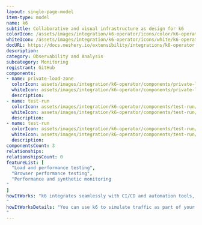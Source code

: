 ```yaml
---
layout: single-page-model
item-type: model
name: k6
subtitle: Collaborative and visual infrastructure as design for k6
colorIcon: /assets/images/integration/k6-operator/icons/color/k6-operator-color.svg
whiteIcon: /assets/images/integration/k6-operator/icons/white/k6-operator-white.svg
docURL: https://docs.meshery.io/extensibility/integrations/k6-operator
description: 
category: Observability and Analysis
subcategory: Monitoring
registrant: GitHub
components: 
- name: private-load-zone
  colorIcon: assets/images/integration/k6-operator/components/private-load-zone/icons/color/private-load-zone-color.svg
  whiteIcon: assets/images/integration/k6-operator/components/private-load-zone/icons/white/private-load-zone-white.svg
  description: 
- name: test-run
  colorIcon: assets/images/integration/k6-operator/components/test-run/icons/color/test-run-color.svg
  whiteIcon: assets/images/integration/k6-operator/components/test-run/icons/white/test-run-white.svg
  description: 
- name: test-run
  colorIcon: assets/images/integration/k6-operator/components/test-run/icons/color/test-run-color.svg
  whiteIcon: assets/images/integration/k6-operator/components/test-run/icons/white/test-run-white.svg
  description: 
componentsCount: 3
relationships: 
relationshipsCount: 0
featureList: [
  "Load and performance testing",
  "Browser performance testing",
  "Performance and synthetic monitoring
"
]
howItWorks: "k6 integrates seamlessly with CI/CD and automation tools, enabling engineering teams to automate performance testing as part of their development and release cycle.
"
howItWorksDetails: "You can use k6 to simulate traffic as part of your chaos experiments, trigger them from your k6 tests or inject different types of faults in Kubernetes with xk6-disruptor.
"
---
```

